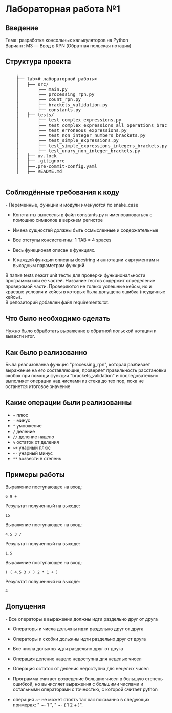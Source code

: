 <h1>Лабораторная работа №1</h1>

## Введение
Тема: разработка консольных калькуляторов на Python
<br>
Вариант: M3 — Ввод в RPN (Обратная польская нотация)


## Структура проекта

 <pre>
    .
    ├── lab<# лабораторной работы>                                              # Кодовая база вашей лабораторной работы
    │   ├── src/                                                                # Исходный код
    │       ├── main.py                                                         # Главный исполняемый файл
    │       ├── processing_rpn.py                                               # Реализация функции для обработки исходного выражения
    │       ├── count_rpn.py                                                    # Реализация функции для вычисления обратной польской нотации
    │       ├── brackets_validation.py                                          # Реализация функции для проверки правильности расстановки скобок в выражении
    │       ├── constants.py                                                    # константы
    │   ├── tests/                                                              # Unit тесты
    │       ├── test_complex_expressions.py                                     # Unit тесты на сложные выражения
    │       ├── test_complex_expressions_all_operations_brackets.py             # Unit тесты на сложные варажения с всевозможными операциями и скобками
    │       ├── test_erroneous_expressions.py                                   # Unit тесты на ошибочные выражения
    │       ├── test_non_integer_numbers_brackets.py                            # Unit тесты на нецелые числа
    │       ├── test_simple_expressions.py                                      # Unit тесты на простые выражения
    │       ├── test_simple_expressions_integers_brackets.py                    # Unit тесты на простые выражения со скобками
    │       ├── test_unary_non_integer_brackets.py                              # Unit тесты на выражения с унарными операциями, скобкаи, нецелыми числами
    │   ├── uv.lock                                                             # зависимости вашего проекта
    │   ├── .gitignore                                                          # git ignore файл
    │   ├──.pre-commit-config.yaml                                              # Средства автоматизации проверки кодстайла
    │   ├── README.md                                                           # Описание проекта

</pre>

<h2>Соблюдённые требования к коду</h2>
- Переменные, функции и модули именуются по snake_case

- Константы вынесены в файл constants.py и именовановаться с помощию символов в верхнем регистре

- Имена сущностей должны быть осмысленные и содержательные

- Все отступы консистентны: 1 TAB = 4 spaces

- Весь функционал описан в функциях.

- К каждой функции описаны docstring и аннотации к аргументам и выходным параметрам функций.

В папке tests лежат unit тесты для проверки функциональности программы или ее частей. Название тестов содержит определение проверямой части. Проверяются не только успешные кейсы, но и краевые условия и кейсы в которых была допущена ошибка (неудачные кейсы).
<br>
В репозиторий добавлен файл requirements.txt.

<h2>Что было необходимо сделать</h2>

Нужно было обработать выражение в обратной польской нотации и вывести итог.

<h2>Как было реализованно</h2>

Была реализованна функция "processing_rpn", которая разбивает выражение на его составляющие, проверяет правильность расстановки скобок при помощи функции "brackets_validation" и последовательно выполняет операции над числами из стека до тех пор, пока не останется итоговое значение

<h2>Какие операции были реализованны</h2>

- `+` плюс
- `-` минус
- `*` умножение
- `/` деление
- `//` деление нацело
- `%` остаток от деления
- `~+` унарный плюс
- `~-` унарный минус
- `**` возвести в степень

<h2>Примеры работы</h2>

Выражение поступающее на вход:
```
6 9 +
```
Результат полученный на выходе:
```
15
```

Выражение поступающее на вход:
```
4.5 3 /
```
Результат полученный на выходе:
```
1.5
```

Выражение поступающее на вход:
```
( ( 4.5 3 / ) 2 * 1 + )
```
Результат полученный на выходе:
```
4
```

<h2>Допущения</h2>
- Все операторы в выражении должны идти раздельно друг от друга

- Операторы и числа дольжны идти раздельно друг от друга

- Операторы и скобки дольжны идти раздельно друг от друга

- Все числа дольжны идти раздельно друг от друга

- Операция деление нацело недоступна для нецелых чисел

- Операция остаток от деления недоступна для нецелых чисел

- Программа считает возведение больших чисел в большую степень ошибкой, но вычисляет выражения с большими числами и остальными операторами с точностью, с которой считает python

- операция ~- не может стоять так как показанно в следующих примерах: " ~- 1 ", " ~- ( 1 2 + )".
